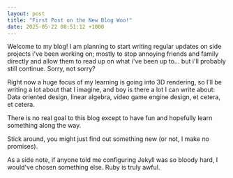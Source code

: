 ```yaml
---
layout: post
title: "First Post on the New Blog Woo!"
date: 2025-05-22 08:51:12 +1000
---
```


Welcome to my blog! I am planning to start writing regular updates on side
projects i've been working on; mostly to stop annoying friends and family
directly and allow them to read up on what i've been up to... but i'll probably
still continue. Sorry, not sorry?

Right now a huge focus of my learning is going into 3D rendering, so I’ll be
writing a lot about that I imagine, and boy is there a lot I can write about:
Data oriented design, linear algebra, video game engine design, et cetera, et
cetera.

There is no real goal to this blog except to have fun and hopefully learn
something along the way.

Stick around, you might just find out something new (or not, I make no
promises).

As a side note, if anyone told me configuring Jekyll was so bloody hard, I
would've chosen something else. Ruby is truly awful.
